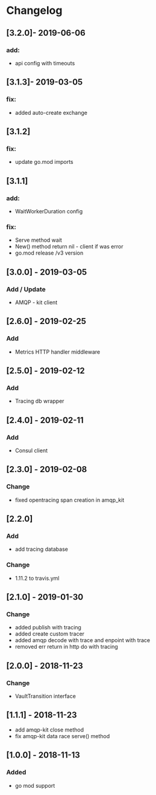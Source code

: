 # Changelog

## [3.2.0]- 2019-06-06
### add:
- api config with timeouts

## [3.1.3]- 2019-03-05
### fix:
- added auto-create exchange

## [3.1.2]
### fix:
- update go.mod imports

## [3.1.1]
### add:
- WaitWorkerDuration config
### fix:
- Serve method wait
- New() method return nil - client if was error
- go.mod release /v3 version

##  [3.0.0] - 2019-03-05
### Add / Update
- AMQP - kit client

##  [2.6.0] - 2019-02-25
### Add
- Metrics HTTP handler middleware

##  [2.5.0] - 2019-02-12
### Add
- Tracing db wrapper

##  [2.4.0] - 2019-02-11
### Add
- Consul client

##  [2.3.0] - 2019-02-08
### Change
- fixed opentracing span creation in amqp_kit

## [2.2.0]
### Add
- add tracing database
### Change
- 1.11.2 to travis.yml

##  [2.1.0] - 2019-01-30
### Change
- added publish with tracing
- added create custom tracer
- added amqp decode with trace and enpoint with trace
- removed err return in http do with tracing

## [2.0.0] - 2018-11-23
### Change
- VaultTransition interface

## [1.1.1] - 2018-11-23
- add amqp-kit close method
- fix amqp-kit data race serve() method

## [1.0.0] - 2018-11-13
### Added
- go mod support
